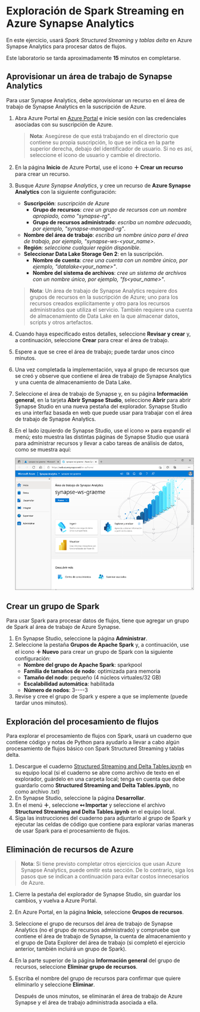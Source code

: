 # Exploración de Spark Streaming en Azure Synapse Analytics

En este ejercicio, usará *Spark Structured Streaming* y *tablas delta* en Azure Synapse Analytics para procesar datos de flujos.

Este laboratorio se tarda aproximadamente **15** minutos en completarse.

## Aprovisionar un área de trabajo de Synapse Analytics

Para usar Synapse Analytics, debe aprovisionar un recurso en el área de trabajo de Synapse Analytics en la suscripción de Azure.

1. Abra Azure Portal en [Azure Portal](https://portal.azure.com?azure-portal=true) e inicie sesión con las credenciales asociadas con su suscripción de Azure.

    > **Nota**: Asegúrese de que está trabajando en el directorio que contiene su propia suscripción, lo que se indica en la parte superior derecha, debajo del identificador de usuario. Si no es así, seleccione el icono de usuario y cambie el directorio.

2. En la página **Inicio** de Azure Portal, use el icono **&#65291; Crear un recurso** para crear un recurso.
3. Busque *Azure Synapse Analytics*, y cree un recurso de **Azure Synapse Analytics** con la siguiente configuración:
    - **Suscripción**: *suscripción de Azure*
        - **Grupo de recursos**: *cree un grupo de recursos con un nombre apropiado, como "synapse-rg"*.
        - **Grupo de recursos administrado**: *escriba un nombre adecuado, por ejemplo, "synapse-managed-rg"*.
    - **Nombre del área de trabajo**: *escriba un nombre único para el área de trabajo, por ejemplo, "synapse-ws-<your_name>*.
    - **Región**: *seleccione cualquier región disponible*.
    - **Seleccionar Data Lake Storage Gen 2**: en la suscripción.
        - **Nombre de cuenta**: *cree una cuenta con un nombre único, por ejemplo, "datalake<your_name>"*.
        - **Nombre del sistema de archivos**: *cree un sistema de archivos con un nombre único, por ejemplo, "fs<your_name>"*.

    > **Nota**: Un área de trabajo de Synapse Analytics requiere dos grupos de recursos en la suscripción de Azure; uno para los recursos creados explícitamente y otro para los recursos administrados que utiliza el servicio. También requiere una cuenta de almacenamiento de Data Lake en la que almacenar datos, scripts y otros artefactos.

4. Cuando haya especificado estos detalles, seleccione **Revisar y crear** y, a continuación, seleccione **Crear** para crear el área de trabajo.
5. Espere a que se cree el área de trabajo; puede tardar unos cinco minutos.
6. Una vez completada la implementación, vaya al grupo de recursos que se creó y observe que contiene el área de trabajo de Synapse Analytics y una cuenta de almacenamiento de Data Lake.
7. Seleccione el área de trabajo de Synapse y, en su página **Información general**, en la tarjeta **Abrir Synapse Studio**, seleccione **Abrir** para abrir Synapse Studio en una nueva pestaña del explorador. Synapse Studio es una interfaz basada en web que puede usar para trabajar con el área de trabajo de Synapse Analytics.
8. En el lado izquierdo de Synapse Studio, use el icono **&rsaquo;&rsaquo;** para expandir el menú; esto muestra las distintas páginas de Synapse Studio que usará para administrar recursos y llevar a cabo tareas de análisis de datos, como se muestra aquí:

    ![Synapse Studio](images/synapse-studio.png)

## Crear un grupo de Spark

Para usar Spark para procesar datos de flujos, tiene que agregar un grupo de Spark al área de trabajo de Azure Synapse.

1. En Synapse Studio, seleccione la página **Administrar**.
2. Seleccione la pestaña **Grupos de Apache Spark** y, a continuación, use el icono **&#65291; Nuevo** para crear un grupo de Spark con la siguiente configuración:
    - **Nombre del grupo de Apache Spark**: sparkpool
    - **Familia de tamaños de nodo**: optimizada para memoria
    - **Tamaño del nodo**: pequeño (4 núcleos virtuales/32 GB)
    - **Escalabilidad automática**: habilitada
    - **Número de nodos**: 3----3
3. Revise y cree el grupo de Spark y espere a que se implemente (puede tardar unos minutos).

## Exploración del procesamiento de flujos

Para explorar el procesamiento de flujos con Spark, usará un cuaderno que contiene código y notas de Python para ayudarlo a llevar a cabo algún procesamiento de flujos básico con Spark Structured Streaming y tablas delta.

1. Descargue el cuaderno [Structured Streaming and Delta Tables.ipynb](https://github.com/MicrosoftLearning/DP-900T00A-Azure-Data-Fundamentals/raw/master/streaming/Spark%20Structured%20Streaming%20and%20Delta%20Tables.ipynb) en su equipo local (si el cuaderno se abre como archivo de texto en el explorador, guárdelo en una carpeta local; tenga en cuenta que debe guardarlo como **Structured Streaming and Delta Tables.ipynb**, no como archivo .txt)
2. En Synapse Studio, seleccione la página **Desarrollar**.
3. En el menú **&#65291;**, seleccione **&#8612; Importar** y seleccione el archivo **Structured Streaming and Delta Tables.ipynb** en el equipo local.
4. Siga las instrucciones del cuaderno para adjuntarlo al grupo de Spark y ejecutar las celdas de código que contiene para explorar varias maneras de usar Spark para el procesamiento de flujos.

## Eliminación de recursos de Azure

> **Nota**: Si tiene previsto completar otros ejercicios que usan Azure Synapse Analytics, puede omitir esta sección. De lo contrario, siga los pasos que se indican a continuación para evitar costos innecesarios de Azure.

1. Cierre la pestaña del explorador de Synapse Studio, sin guardar los cambios, y vuelva a Azure Portal.
1. En Azure Portal, en la página **Inicio**, seleccione **Grupos de recursos**.
1. Seleccione el grupo de recursos del área de trabajo de Synapse Analytics (no el grupo de recursos administrado) y compruebe que contiene el área de trabajo de Synapse, la cuenta de almacenamiento y el grupo de Data Explorer del área de trabajo (si completó el ejercicio anterior, también incluirá un grupo de Spark).
1. En la parte superior de la página **Información general** del grupo de recursos, seleccione **Eliminar grupo de recursos**.
1. Escriba el nombre del grupo de recursos para confirmar que quiere eliminarlo y seleccione **Eliminar**.

    Después de unos minutos, se eliminarán el área de trabajo de Azure Synapse y el área de trabajo administrada asociada a ella.

